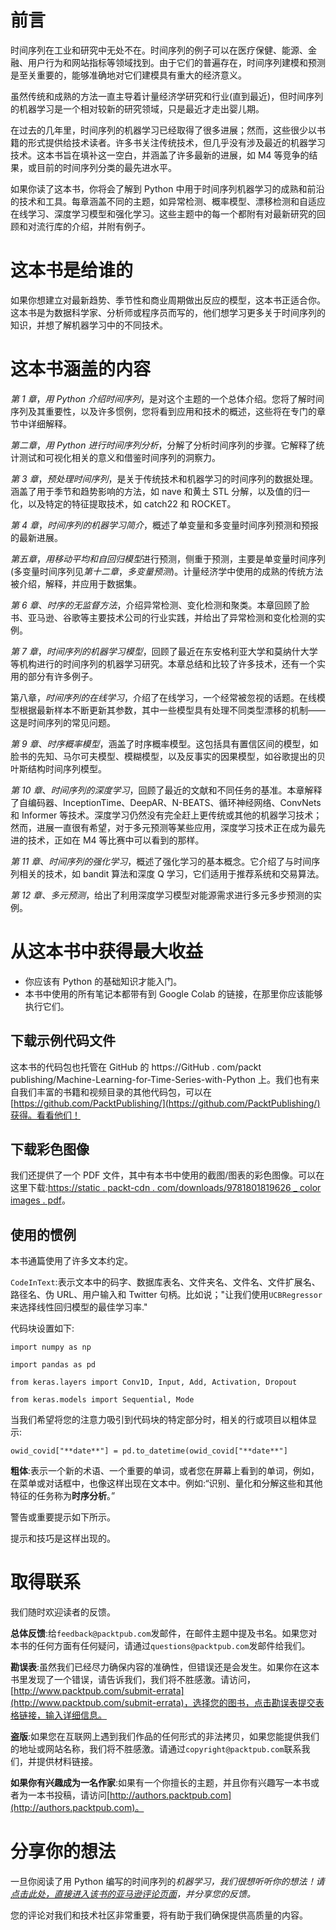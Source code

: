 

# 前言

时间序列在工业和研究中无处不在。时间序列的例子可以在医疗保健、能源、金融、用户行为和网站指标等领域找到。由于它们的普遍存在，时间序列建模和预测是至关重要的，能够准确地对它们建模具有重大的经济意义。

虽然传统和成熟的方法一直主导着计量经济学研究和行业(直到最近)，但时间序列的机器学习是一个相对较新的研究领域，只是最近才走出婴儿期。

在过去的几年里，时间序列的机器学习已经取得了很多进展；然而，这些很少以书籍的形式提供给技术读者。许多书关注传统技术，但几乎没有涉及最近的机器学习技术。这本书旨在填补这一空白，并涵盖了许多最新的进展，如 M4 等竞争的结果，或目前的时间序列分类的最先进水平。

如果你读了这本书，你将会了解到 Python 中用于时间序列机器学习的成熟和前沿的技术和工具。每章涵盖不同的主题，如异常检测、概率模型、漂移检测和自适应在线学习、深度学习模型和强化学习。这些主题中的每一个都附有对最新研究的回顾和对流行库的介绍，并附有例子。

# 这本书是给谁的

如果你想建立对最新趋势、季节性和商业周期做出反应的模型，这本书正适合你。这本书是为数据科学家、分析师或程序员而写的，他们想学习更多关于时间序列的知识，并想了解机器学习中的不同技术。

# 这本书涵盖的内容

*第 1 章*，*用 Python 介绍时间序列*，是对这个主题的一个总体介绍。您将了解时间序列及其重要性，以及许多惯例，您将看到应用和技术的概述，这些将在专门的章节中详细解释。

*第二章*，*用 Python 进行时间序列分析*，分解了分析时间序列的步骤。它解释了统计测试和可视化相关的意义和借鉴时间序列的洞察力。

*第 3 章*，*预处理时间序列*，是关于传统技术和机器学习的时间序列的数据处理。涵盖了用于季节和趋势影响的方法，如 nave 和黄土 STL 分解，以及值的归一化，以及特定的特征提取技术，如 catch22 和 ROCKET。

*第 4 章*，*时间序列的机器学习简介*，概述了单变量和多变量时间序列预测和预报的最新进展。

*第五章*，*用移动平均和自回归模型*进行预测，侧重于预测，主要是单变量时间序列(多变量时间序列见*第十二章*，*多变量预测*)。计量经济学中使用的成熟的传统方法被介绍，解释，并应用于数据集。

*第 6 章*、*时序的无监督方法*，介绍异常检测、变化检测和聚类。本章回顾了脸书、亚马逊、谷歌等主要技术公司的行业实践，并给出了异常检测和变化检测的实例。

*第 7 章*，*时间序列的机器学习模型*，回顾了最近在东安格利亚大学和莫纳什大学等机构进行的时间序列的机器学习研究。本章总结和比较了许多技术，还有一个实用的部分有许多例子。

第八章，*时间序列的在线学习*，介绍了在线学习，一个经常被忽视的话题。在线模型根据最新样本不断更新其参数，其中一些模型具有处理不同类型漂移的机制——这是时间序列的常见问题。

*第 9 章*、*时序概率模型*，涵盖了时序概率模型。这包括具有置信区间的模型，如脸书的先知、马尔可夫模型、模糊模型，以及反事实的因果模型，如谷歌提出的贝叶斯结构时间序列模型。

*第 10 章*、*时间序列的深度学习*，回顾了最近的文献和不同任务的基准。本章解释了自编码器、InceptionTime、DeepAR、N-BEATS、循环神经网络、ConvNets 和 Informer 等技术。深度学习仍然没有完全赶上更传统或其他的机器学习技术；然而，进展一直很有希望，对于多元预测等某些应用，深度学习技术正在成为最先进的技术，正如在 M4 等比赛中可以看到的那样。

*第 11 章*、*时间序列的强化学习*，概述了强化学习的基本概念。它介绍了与时间序列相关的技术，如 bandit 算法和深度 Q 学习，它们适用于推荐系统和交易算法。

*第 12 章*、*多元预测*，给出了利用深度学习模型对能源需求进行多元多步预测的实例。

# 从这本书中获得最大收益

*   你应该有 Python 的基础知识才能入门。
*   本书中使用的所有笔记本都带有到 Google Colab 的链接，在那里你应该能够执行它们。

## 下载示例代码文件

这本书的代码包也托管在 GitHub 的 https://GitHub . com/packt publishing/Machine-Learning-for-Time-Series-with-Python 上。我们也有来自我们丰富的书籍和视频目录的其他代码包，可以在[https://github.com/PacktPublishing/](https://github.com/PacktPublishing/)获得。看看他们！

## 下载彩色图像

我们还提供了一个 PDF 文件，其中有本书中使用的截图/图表的彩色图像。可以在这里下载:[https://static . packt-cdn . com/downloads/9781801819626 _ color images . pdf](https://static.packt-cdn.com/downloads/9781801819626_ColorImages.pdf)。

## 使用的惯例

本书通篇使用了许多文本约定。

`CodeInText`:表示文本中的码字、数据库表名、文件夹名、文件名、文件扩展名、路径名、伪 URL、用户输入和 Twitter 句柄。比如说；"让我们使用`UCBRegressor`来选择线性回归模型的最佳学习率."

代码块设置如下:

```
import numpy as np

import pandas as pd

from keras.layers import Conv1D, Input, Add, Activation, Dropout

from keras.models import Sequential, Mode 
```

当我们希望将您的注意力吸引到代码块的特定部分时，相关的行或项目以粗体显示:

```
owid_covid["**date**"] = pd.to_datetime(owid_covid["**date**"] 
```

**粗体**:表示一个新的术语、一个重要的单词，或者您在屏幕上看到的单词，例如，在菜单或对话框中，也像这样出现在文本中。例如:“识别、量化和分解这些和其他特征的任务称为**时序分析**。”

警告或重要提示如下所示。

提示和技巧是这样出现的。

# 取得联系

我们随时欢迎读者的反馈。

**总体反馈**:给`feedback@packtpub.com`发邮件，在邮件主题中提及书名。如果您对本书的任何方面有任何疑问，请通过`questions@packtpub.com`发邮件给我们。

**勘误表**:虽然我们已经尽力确保内容的准确性，但错误还是会发生。如果你在这本书里发现了一个错误，请告诉我们，我们将不胜感激。请访问，[http://www.packtpub.com/submit-errata](http://www.packtpub.com/submit-errata)，选择您的图书，点击勘误表提交表格链接，输入详细信息。

**盗版**:如果您在互联网上遇到我们作品的任何形式的非法拷贝，如果您能提供我们的地址或网站名称，我们将不胜感激。请通过`copyright@packtpub.com`联系我们，并提供材料链接。

**如果你有兴趣成为一名作家**:如果有一个你擅长的主题，并且你有兴趣写一本书或者为一本书投稿，请访问[http://authors.packtpub.com](http://authors.packtpub.com)。

# 分享你的想法

一旦你阅读了用 Python 编写的时间序列的*机器学习，我们很想听听你的想法！请[点击此处，直接进入该书的亚马逊评论页面](https://packt.link/r/1801819629)，并分享您的反馈。*

您的评论对我们和技术社区非常重要，将有助于我们确保提供高质量的内容。